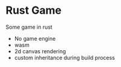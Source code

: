 # Rust Game

Some game in rust

* No game engine
* wasm
* 2d canvas rendering
* custom inheritance during build process